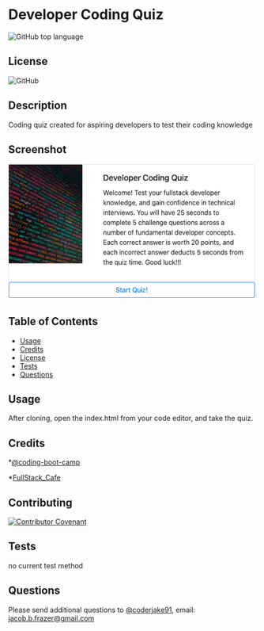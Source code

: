 
    
# Developer Coding Quiz
![GitHub top language](https://img.shields.io/github/languages/top/coderjake91/developer-code-quiz)

## License

![GitHub](https://img.shields.io/github/license/coderjake91/developer-code-quiz)

## Description
    
Coding quiz created for aspiring developers to test their coding knowledge


## Screenshot

![Application Screenshot](./assets/images/codeQuiz.png)
        

## Table of Contents

* [Usage](#usage)
* [Credits](#credits)
* [License](#license)
* [Tests](#tests)
* [Questions](#questions)
    

## Usage

After cloning, open the index.html from your code editor, and take the quiz.

## Credits

*[@coding-boot-camp](https://github.com/coding-boot-camp)

*[FullStack_Cafe](https://www.fullstack.cafe/interview-questions/javascript)

## Contributing

[![Contributor Covenant](https://img.shields.io/badge/Contributor%20Covenant-2.1-4baaaa.svg)](code_of_conduct.md)

## Tests
no current test method

## Questions

Please send additional questions to [@coderjake91](https://github.com/coderjake91), email: jacob.b.frazer@gmail.com